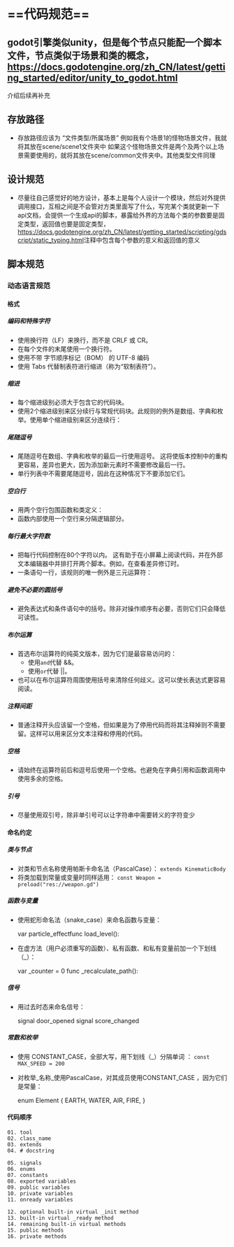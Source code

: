 # ==代码规范==

## godot引擎类似unity，但是每个节点只能配一个脚本文件，节点类似于场景和类的概念，<https://docs.godotengine.org/zh_CN/latest/getting_started/editor/unity_to_godot.html>

介绍后续再补充

## 存放路径

- 存放路径应该为   “文件类型/所属场景”
  例如我有个场景1的怪物场景文件，我就将其放在scene/scene1文件夹中
  如果这个怪物场景文件是两个及两个以上场景需要使用的，就将其放在scene/common文件夹中。其他类型文件同理

## 设计规范

- 尽量往自己感觉好的地方设计，基本上是每个人设计一个模块，然后对外提供调用接口，互相之间是不会管对方类里面写了什么，写完某个类就更新一下api文档，会提供一个生成api的脚本，暴露给外界的方法每个类的参数要是固定类型，返回值也要是固定类型，<https://docs.godotengine.org/zh_CN/latest/getting_started/scripting/gdscript/static_typing.html>注释中包含每个参数的意义和返回值的意义

## 脚本规范

### 动态语言规范

#### 格式

##### 编码和特殊字符

- 使用换行符（LF）来换行，而不是 CRLF 或 CR。
- 在每个文件的末尾使用一个换行符。
- 使用不带 字节顺序标记（BOM） 的 UTF-8 编码
- 使用 Tabs 代替制表符进行缩进（称为“软制表符”）。

##### 缩进

- 每个缩进级别必须大于包含它的代码块。
- 使用2个缩进级别来区分续行与常规代码块。此规则的例外是数组、字典和枚举。使用单个缩进级别来区分连续行：

##### 尾随逗号

- 尾随逗号在数组、字典和枚举的最后一行使用逗号。
  这将使版本控制中的重构更容易，差异也更大，因为添加新元素时不需要修改最后一行。
- 单行列表中不需要尾随逗号，因此在这种情况下不要添加它们。

##### 空白行

- 用两个空行包围函数和类定义：
- 函数内部使用一个空行来分隔逻辑部分。

##### 每行最大字符数

- 把每行代码控制在80个字符以内。
  这有助于在小屏幕上阅读代码，并在外部文本编辑器中并排打开两个脚本。例如，在查看差异修订时。
- 一条语句一行，该规则的唯一例外是三元运算符：

##### 避免不必要的圆括号

- 避免表达式和条件语句中的括号。除非对操作顺序有必要，否则它们只会降低可读性。

##### 布尔运算

- 首选布尔运算符的纯英文版本，因为它们是最容易访问的：
  - 使用`and`代替 &&。
  - 使用`or`代替 ||。
- 也可以在布尔运算符周围使用括号来清除任何歧义。这可以使长表达式更容易阅读。

##### 注释间距

- 普通注释开头应该留一个空格，但如果是为了停用代码而将其注释掉则不需要留。这样可以用来区分文本注释和停用的代码。

##### 空格

- 请始终在运算符前后和逗号后使用一个空格。也避免在字典引用和函数调用中使用多余的空格。

##### 引号

- 尽量使用双引号，除非单引号可以让字符串中需要转义的字符变少

#### 命名约定

##### 类与节点

- 对类和节点名称使用帕斯卡命名法（PascalCase）：
  `extends KinematicBody`
- 将类加载到常量或变量时同样适用：
  `const Weapon = preload("res://weapon.gd")`

##### 函数与变量

- 使用蛇形命名法（snake_case）来命名函数与变量：


    var particle_effectfunc 
    load_level():

- 在虚方法（用户必须重写的函数）、私有函数、和私有变量前加一个下划线（\_）：


    var _counter = 0
    func _recalculate_path():

##### 信号

- 用过去时态来命名信号：


    signal door_opened
    signal score_changed

##### 常数和枚举

- 使用 CONSTANT_CASE，全部大写，用下划线（_）分隔单词 ：
  `const MAX_SPEED = 200`
- 对枚举_名称_使用PascalCase，对其成员使用CONSTANT_CASE ，因为它们是常量：


    enum Element {
        EARTH,
        WATER,
        AIR,
        FIRE,
     }

#### 代码顺序

    01. tool
    02. class_name
    03. extends
    04. # docstring

    05. signals
    06. enums
    07. constants
    08. exported variables
    09. public variables
    10. private variables
    11. onready variables

    12. optional built-in virtual _init method
    13. built-in virtual _ready method
    14. remaining built-in virtual methods
    15. public methods
    16. private methods



